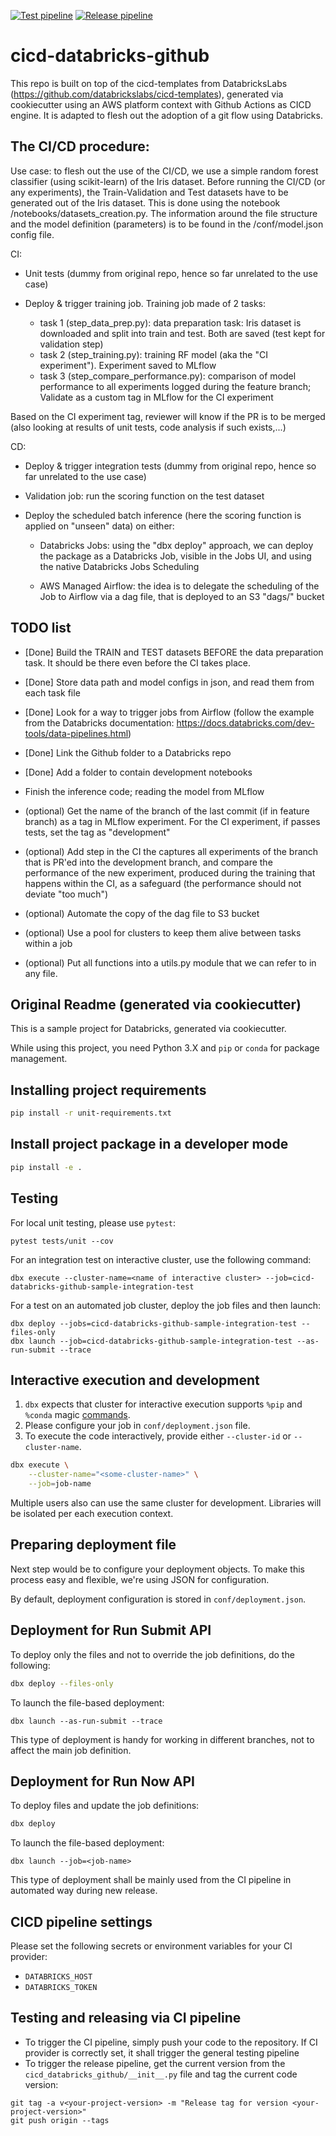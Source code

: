 [![Test pipeline](https://github.com/pdemeulenaer/cicd-databricks-github/actions/workflows/onpush.yml/badge.svg?branch=main)](https://github.com/pdemeulenaer/cicd-databricks-github/actions/workflows/onpush.yml)
[![Release pipeline](https://github.com/pdemeulenaer/cicd-databricks-github/actions/workflows/onrelease.yml/badge.svg)](https://github.com/pdemeulenaer/cicd-databricks-github/actions/workflows/onrelease.yml)

# cicd-databricks-github

This repo is built on top of the cicd-templates from DatabricksLabs (https://github.com/databrickslabs/cicd-templates), generated via cookiecutter using an AWS platform context with Github Actions as CICD engine. It is adapted to flesh out the adoption of a git flow using Databricks. 


## The CI/CD procedure:

Use case: to flesh out the use of the CI/CD, we use a simple random forest classifier (using scikit-learn) of the Iris dataset. Before running the CI/CD (or any experiments), the Train-Validation and Test datasets have to be generated out of the Iris dataset. This is done using the notebook /notebooks/datasets_creation.py. The information around the file structure and the model definition (parameters) is to be found in the /conf/model.json config file. 

CI:

* Unit tests (dummy from original repo, hence so far unrelated to the use case)

* Deploy & trigger training job. Training job made of 2 tasks:

  - task 1 (step_data_prep.py): data preparation task: Iris dataset is downloaded and split into train and test. Both are saved (test kept for validation step)
  - task 2 (step_training.py): training RF model (aka the "CI experiment"). Experiment saved to MLflow
  - task 3 (step_compare_performance.py): comparison of model performance to all experiments logged during the feature branch; Validate as a custom tag in MLflow for the CI experiment

Based on the CI experiment tag, reviewer will know if the PR is to be merged (also looking at results of unit tests, code analysis if such exists,...)  

CD:

* Deploy & trigger integration tests (dummy from original repo, hence so far unrelated to the use case)

* Validation job: run the scoring function on the test dataset

* Deploy the scheduled batch inference (here the scoring function is applied on "unseen" data) on either:

    - Databricks Jobs: using the "dbx deploy" approach, we can deploy the package as a Databricks Job, visible in the Jobs UI, and using the native Databricks Jobs Scheduling

    - AWS Managed Airflow: the idea is to delegate the scheduling of the Job to Airflow via a dag file, that is deployed to an S3 "dags/" bucket


## TODO list

* [Done] Build the TRAIN and TEST datasets BEFORE the data preparation task. It should be there even before the CI takes place.

* [Done] Store data path and model configs in json, and read them from each task file 

* [Done] Look for a way to trigger jobs from Airflow (follow the example from the Databricks documentation: https://docs.databricks.com/dev-tools/data-pipelines.html)

* [Done] Link the Github folder to a Databricks repo

* [Done] Add a folder to contain development notebooks

* Finish the inference code; reading the model from MLflow

* (optional) Get the name of the branch of the last commit (if in feature branch) as a tag in MLflow experiment. For the CI experiment, if passes tests, set the tag as "development"

* (optional) Add step in the CI the captures all experiments of the branch that is PR'ed into the development branch, and compare the performance of the new experiment, produced during the training that happens within the CI, as a safeguard (the performance should not deviate "too much")

* (optional) Automate the copy of the dag file to S3 bucket

* (optional) Use a pool for clusters to keep them alive between tasks within a job

* (optional) Put all functions into a utils.py module that we can refer to in any file. 


## Original Readme (generated via cookiecutter)

This is a sample project for Databricks, generated via cookiecutter.

While using this project, you need Python 3.X and `pip` or `conda` for package management.

## Installing project requirements

```bash
pip install -r unit-requirements.txt
```

## Install project package in a developer mode

```bash
pip install -e .
```

## Testing

For local unit testing, please use `pytest`:
```
pytest tests/unit --cov
```

For an integration test on interactive cluster, use the following command:
```
dbx execute --cluster-name=<name of interactive cluster> --job=cicd-databricks-github-sample-integration-test
```

For a test on an automated job cluster, deploy the job files and then launch:
```
dbx deploy --jobs=cicd-databricks-github-sample-integration-test --files-only
dbx launch --job=cicd-databricks-github-sample-integration-test --as-run-submit --trace
```

## Interactive execution and development

1. `dbx` expects that cluster for interactive execution supports `%pip` and `%conda` magic [commands](https://docs.databricks.com/libraries/notebooks-python-libraries.html).
2. Please configure your job in `conf/deployment.json` file. 
2. To execute the code interactively, provide either `--cluster-id` or `--cluster-name`.
```bash
dbx execute \
    --cluster-name="<some-cluster-name>" \
    --job=job-name
```

Multiple users also can use the same cluster for development. Libraries will be isolated per each execution context.

## Preparing deployment file

Next step would be to configure your deployment objects. To make this process easy and flexible, we're using JSON for configuration.

By default, deployment configuration is stored in `conf/deployment.json`.

## Deployment for Run Submit API

To deploy only the files and not to override the job definitions, do the following:

```bash
dbx deploy --files-only
```

To launch the file-based deployment:
```
dbx launch --as-run-submit --trace
```

This type of deployment is handy for working in different branches, not to affect the main job definition.

## Deployment for Run Now API

To deploy files and update the job definitions:

```bash
dbx deploy
```

To launch the file-based deployment:
```
dbx launch --job=<job-name>
```

This type of deployment shall be mainly used from the CI pipeline in automated way during new release.


## CICD pipeline settings

Please set the following secrets or environment variables for your CI provider:
- `DATABRICKS_HOST`
- `DATABRICKS_TOKEN`

## Testing and releasing via CI pipeline

- To trigger the CI pipeline, simply push your code to the repository. If CI provider is correctly set, it shall trigger the general testing pipeline
- To trigger the release pipeline, get the current version from the `cicd_databricks_github/__init__.py` file and tag the current code version:
```
git tag -a v<your-project-version> -m "Release tag for version <your-project-version>"
git push origin --tags
```


